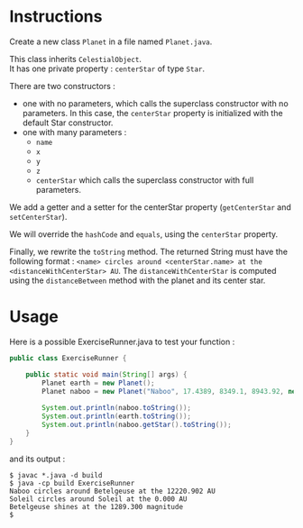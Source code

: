 # Instructions

Create a new class `Planet` in a file named `Planet.java`.

This class inherits `CelestialObject`.  
It has one private property : `centerStar` of type `Star`.

There are two constructors : 
* one with no parameters, which calls the superclass constructor with no parameters. In this case, the `centerStar` property is initialized with the default Star constructor.
* one with many parameters :
  * `name`
  * `x`
  * `y`
  * `z`
  * `centerStar`
  which calls the superclass constructor with full parameters.

We add a getter and a setter for the centerStar property (`getCenterStar` and `setCenterStar`).

We will override the `hashCode` and `equals`, using the `centerStar` property.

Finally, we rewrite the `toString` method. The returned String must have the following format : `<name> circles around <centerStar.name> at the <distanceWithCenterStar> AU`.
The `distanceWithCenterStar` is computed using the `distanceBetween` method with the planet and its center star.

# Usage

Here is a possible ExerciseRunner.java to test your function :

```java
public class ExerciseRunner {

    public static void main(String[] args) {
        Planet earth = new Planet();
        Planet naboo = new Planet("Naboo", 17.4389, 8349.1, 8943.92, new Star("Betelgeuse", 128.23, -12.82, 32.328, 1289.3));
        
        System.out.println(naboo.toString());
        System.out.println(earth.toString());
        System.out.println(naboo.getStar().toString());
    }
}
```

and its output :

```shell
$ javac *.java -d build
$ java -cp build ExerciseRunner 
Naboo circles around Betelgeuse at the 12220.902 AU
Soleil circles around Soleil at the 0.000 AU
Betelgeuse shines at the 1289.300 magnitude
$ 
```
